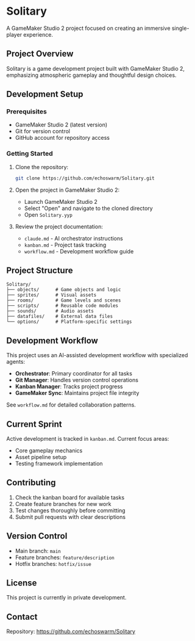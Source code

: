 # Solitary

A GameMaker Studio 2 project focused on creating an immersive single-player experience.

## Project Overview

Solitary is a game development project built with GameMaker Studio 2, emphasizing atmospheric gameplay and thoughtful design choices.

## Development Setup

### Prerequisites
- GameMaker Studio 2 (latest version)
- Git for version control
- GitHub account for repository access

### Getting Started
1. Clone the repository:
   ```bash
   git clone https://github.com/echoswarm/Solitary.git
   ```

2. Open the project in GameMaker Studio 2:
   - Launch GameMaker Studio 2
   - Select "Open" and navigate to the cloned directory
   - Open `Solitary.yyp`

3. Review the project documentation:
   - `claude.md` - AI orchestrator instructions
   - `kanban.md` - Project task tracking
   - `workflow.md` - Development workflow guide

## Project Structure

```
Solitary/
├── objects/      # Game objects and logic
├── sprites/      # Visual assets
├── rooms/        # Game levels and scenes
├── scripts/      # Reusable code modules
├── sounds/       # Audio assets
├── datafiles/    # External data files
└── options/      # Platform-specific settings
```

## Development Workflow

This project uses an AI-assisted development workflow with specialized agents:
- **Orchestrator**: Primary coordinator for all tasks
- **Git Manager**: Handles version control operations
- **Kanban Manager**: Tracks project progress
- **GameMaker Sync**: Maintains project file integrity

See `workflow.md` for detailed collaboration patterns.

## Current Sprint

Active development is tracked in `kanban.md`. Current focus areas:
- Core gameplay mechanics
- Asset pipeline setup
- Testing framework implementation

## Contributing

1. Check the kanban board for available tasks
2. Create feature branches for new work
3. Test changes thoroughly before committing
4. Submit pull requests with clear descriptions

## Version Control

- Main branch: `main`
- Feature branches: `feature/description`
- Hotfix branches: `hotfix/issue`

## License

This project is currently in private development.

## Contact

Repository: https://github.com/echoswarm/Solitary